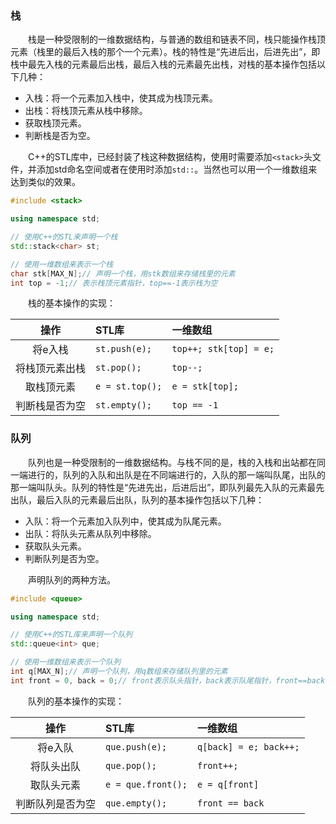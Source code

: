 ### 栈

&emsp;&emsp;栈是一种受限制的一维数据结构，与普通的数组和链表不同，栈只能操作栈顶元素（栈里的最后入栈的那个一个元素）。栈的特性是“先进后出，后进先出”，即栈中最先入栈的元素最后出栈，最后入栈的元素最先出栈，对栈的基本操作包括以下几种：

* 入栈：将一个元素加入栈中，使其成为栈顶元素。
* 出栈：将栈顶元素从栈中移除。
* 获取栈顶元素。
* 判断栈是否为空。

&emsp;&emsp;C++的STL库中，已经封装了栈这种数据结构，使用时需要添加`<stack>`头文件，并添加std命名空间或者在使用时添加`std::`。当然也可以用一个一维数组来达到类似的效果。

```cpp
#include <stack>

using namespace std;

// 使用C++的STL来声明一个栈
std::stack<char> st;

// 使用一维数组来表示一个栈
char stk[MAX_N];// 声明一个栈，用stk数组来存储栈里的元素
int top = -1;// 表示栈顶元素指针，top==-1表示栈为空
```

&emsp;&emsp;栈的基本操作的实现：

| 操作 | STL库 | 一维数组 |
|:---:|:---|:---|
| 将e入栈 | `st.push(e);` | `top++; stk[top] = e;` |
| 将栈顶元素出栈 | `st.pop();` | `top--;` |
| 取栈顶元素 | `e = st.top();` | `e = stk[top];` |
| 判断栈是否为空| `st.empty();` | `top == -1` |

### 队列

&emsp;&emsp;队列也是一种受限制的一维数据结构。与栈不同的是，栈的入栈和出站都在同一端进行的，队列的入队和出队是在不同端进行的，入队的那一端叫队尾，出队的那一端叫队头。队列的特性是“先进先出，后进后出”，即队列最先入队的元素最先出队，最后入队的元素最后出队，队列的基本操作包括以下几种：

* 入队：将一个元素加入队列中，使其成为队尾元素。
* 出队：将队头元素从队列中移除。
* 获取队头元素。
* 判断队列是否为空。

&emsp;&emsp;声明队列的两种方法。

```cpp
#include <queue>

using namespace std;

// 使用C++的STL库来声明一个队列
std::queue<int> que;

// 使用一维数组来表示一个队列
int q[MAX_N];// 声明一个队列，用q数组来存储队列里的元素
int front = 0, back = 0;// front表示队头指针，back表示队尾指针，front==back表示队列为空
```

&emsp;&emsp;队列的基本操作的实现：

| 操作 | STL库 | 一维数组 |
|:---:|:---|:---|
| 将e入队 | `que.push(e);` | `q[back] = e; back++;` |
| 将队头出队 | `que.pop();` | `front++;` |
| 取队头元素 | `e = que.front();` | `e = q[front]` |
| 判断队列是否为空| `que.empty();` | `front == back` |

